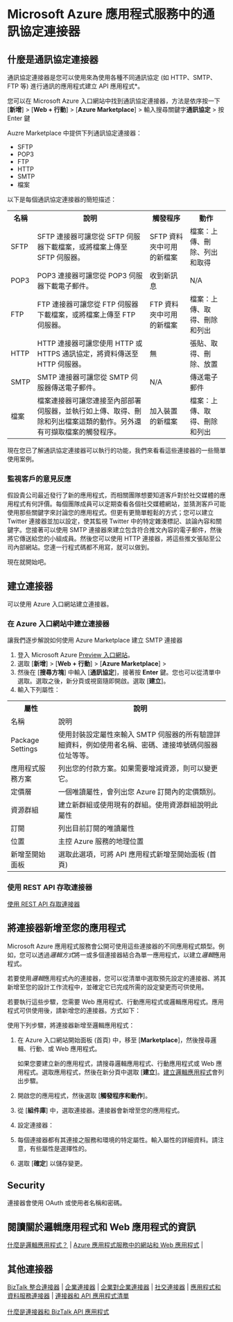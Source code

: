 <properties 
	pageTitle="Microsoft Azure API 應用程式通訊協定連接器 | API 應用程式微服務" 
	description="了解如何建立 Microsoft Azure 通訊協定 API 應用程式和新增 API 應用程式至邏輯應用程式；微服務" 
	services="app-service\logic" 
	documentationCenter="" 
	authors="MandiOhlinger" 
	manager="dwrede" 
	editor=""/>

<tags 
	ms.service="app-service-logic" 
	ms.workload="integration" 
	ms.tgt_pltfrm="na" 
	ms.devlang="na" 
	ms.topic="article" 
	ms.date="03/31/2015" 
	ms.author="deonhe"/>


# Microsoft Azure 應用程式服務中的通訊協定連接器


## 什麼是通訊協定連接器
通訊協定連接器是您可以使用來為使用各種不同通訊協定 (如 HTTP、SMTP、FTP 等) 進行通訊的應用程式建立 API 應用程式*。

您可以在 Microsoft Azure 入口網站中找到通訊協定連接器，方法是依序按一下 [**新增**] > [**Web + 行動**] > [**Azure Marketplace**] > 輸入搜尋關鍵字**通訊協定** > 按 Enter 鍵

Auzre Marketplace 中提供下列通訊協定連接器：

- SFTP
- POP3
- FTP
- HTTP
- SMTP
- 檔案

以下是每個通訊協定連接器的簡短描述：

<table>
<tr>
<th> 名稱</th>
<th> 說明</th>
<th> 觸發程序</th>
<th> 動作</th>

<tr>
<td>SFTP
<td>SFTP 連接器可讓您從 SFTP 伺服器下載檔案，或將檔案上傳至 SFTP 伺服器。
<td>SFTP 資料夾中可用的新檔案

<td>檔案：上傳、刪除、列出和取得 

</tr>

<tr>
<td>POP3
<td>POP3 連接器可讓您從 POP3 伺服器下載電子郵件。
<td>收到新訊息
<td>N/A
</tr>

<tr>
<td>FTP
<td>FTP 連接器可讓您從 FTP 伺服器下載檔案，或將檔案上傳至 FTP 伺服器。
<td>FTP 資料夾中可用的新檔案
<td>檔案：上傳、取得、刪除和列出
</tr>

<tr>
<td>HTTP
<td>HTTP 連接器可讓您使用 HTTP 或 HTTPS 通訊協定，將資料傳送至 HTTP 伺服器。
<td>無
<td>張貼、取得、刪除、放置
</tr>

<tr>
<td>SMTP
<td>SMTP 連接器可讓您從 SMTP 伺服器傳送電子郵件。
<td>N/A
<td>傳送電子郵件
</tr>

<tr>
<td>檔案
<td>檔案連接器可讓您連接至內部部署伺服器，並執行如上傳、取得、刪除和列出檔案這類的動作。另外還有可擷取檔案的觸發程序。
<td>加入裝置的新檔案
<td>檔案：上傳、取得、刪除和列出
</tr>


</table>

現在您已了解通訊協定連接器可以執行的功能，我們來看看這些連接器的一些簡單使用案例。

### 監視客戶的意見反應 ###
假設貴公司最近發行了新的應用程式，而相關團隊想要知道客戶對於社交媒體的應用程式有何評價。每個團隊成員可以定期查看各個社交媒體網站，並猜測客戶可能使用那些關鍵字來討論您的應用程式。但更有更簡單輕鬆的方式；您可以建立 Twitter 連接器並加以設定，使其監視 Twitter 中的特定雜湊標記、談論內容和關鍵字。您接著可以使用 SMTP 連接器來建立包含符合推文內容的電子郵件，然後將它傳送給您的小組成員。然後您可以使用 HTTP 連接器，將這些推文張貼至公司內部網站。您連一行程式碼都不用寫，就可以做到。

現在就開始吧。

## 建立連接器

可以使用 Azure 入口網站建立連接器。

### 在 Azure 入口網站中建立連接器

讓我們逐步解說如何使用 Azure Marketplace 建立 SMTP 連接器

1. 登入 Microsoft Azure [Preview 入口網站](https://portal.azure.com)。
2. 選取 [**新增**] > [**Web + 行動**] > [**Azure Marketplace**] >
3. 然後在 [**搜尋方塊**] 中輸入 [**通訊協定**]，接著按 **Enter** 鍵。您也可以從清單中選取。選取之後，新分頁或視窗隨即開啟。選取 [**建立**]。 
4. 輸入下列屬性：

<table>
<tr><th>屬性</th> <th>說明</th> </tr>
<tr><td>名稱</td> <td>說明</td> </tr>
<tr><td>Package Settings</td> <td>使用封裝設定屬性來輸入 SMTP 伺服器的所有驗證詳細資料，例如使用者名稱、密碼、連接埠號碼伺服器位址等等。</td> </tr>
<tr><td>應用程式服務方案</td> <td>列出您的付款方案。如果需要增減資源，則可以變更它。</th> </td>
<tr><td>定價層</td> <td>一個唯讀屬性，會列出您 Azure 訂閱內的定價類別。</td> </tr>
<tr><td>資源群組</td> <td>建立新群組或使用現有的群組。使用資源群組說明此屬性</td> </tr>
<tr><td>訂閱</td> <td>列出目前訂閱的唯讀屬性</td> </tr>
<tr><td>位置</td> <td>主控 Azure 服務的地理位置</th> </td>
<tr><td>新增至開始面板</td> <td>選取此選項，可將 API 應用程式新增至開始面板 (首頁)</td></tr>
</table>

### 使用 REST API 存取連接器
[使用 REST API 存取連接器](http://go.microsoft.com/fwlink/p/?LinkId=529766)

## 將連接器新增至您的應用程式 
Microsoft Azure 應用程式服務會公開可使用這些連接器的不同應用程式類型。例如，您可以透過*邏輯方式*將一或多個連接器結合為單一應用程式，以建立*邏輯*應用程式。

若要使用*邏輯*應用程式內的連接器，您可以從清單中選取預先設定的連接器、將其新增至您的設計工作流程中，並確定它已完成所需的設定變更而可供使用。

若要執行這些步驟，您需要 Web 應用程式、行動應用程式或邏輯應用程式。應用程式可供使用後，請新增您的連接器。方式如下：

使用下列步驟，將連接器新增至邏輯應用程式：

1. 在 Azure 入口網站開始面板 (首頁) 中，移至 [**Marketplace**]，然後搜尋邏輯、行動、或 Web 應用程式。 

	如果您要建立新的應用程式，請搜尋邏輯應用程式、行動應用程式或 Web 應用程式。選取應用程式，然後在新分頁中選取 [**建立**]。[建立邏輯應用程式](app-service-logic-create-a-logic-app.md)會列出步驟。

2. 開啟您的應用程式，然後選取 [**觸發程序和動作**]。
3. 從 [**組件庫**] 中，選取連接器。連接器會新增至您的應用程式。
4. 設定連接器：
5. 每個連接器都有其連接之服務和環境的特定屬性。輸入屬性的詳細資料。請注意，有些屬性是選擇性的。
6. 選取 [**確定**] 以儲存變更。


## Security
連接器會使用 OAuth 或使用者名稱和密碼。

## 閱讀關於邏輯應用程式和 Web 應用程式的資訊
[什麼是邏輯應用程式？](app-service-logic-what-are-logic-apps.md) | 
[Azure 應用程式服務中的網站和 Web 應用程式](../app-service-web/app-service-web-overview.md) |


## 其他連接器

[BizTalk 整合連接器](app-service-logic-integration-connectors.md) | 
[企業連接器](app-service-logic-enterprise-connectors.md) | 
[企業對企業連接器](app-service-logic-b2b-connectors.md) | 
[社交連接器](app-service-logic-social-connectors.md) | 
[應用程式和資料服務連接器](app-service-logic-data-connectors.md) | 
[連接器和 API 應用程式清單](app-service-logic-connectors-list.md)<br/><br/> 
[什麼是連接器和 BizTalk API 應用程式](app-service-logic-what-are-biztalk-api-apps.md)
 

<!---HONumber=62-->